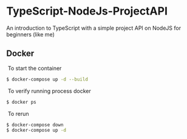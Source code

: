 # TypeScript-NodeJs-ProjectAPI
An introduction to TypeScript with a simple project  API on NodeJS for beginners (like me)
​
## Docker
​
To start the container
```sh
$ docker-compose up -d --build
```
​
To verify running process docker
```sh
$ docker ps
```
​
To rerun
```sh
$ docker-compose down
$ docker-compose up -d
```
​
